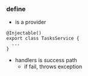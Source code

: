 ### define
- is a provider
```
@Injectable()
export class TasksService {
  ...
}
```
- handlers is success path
  - if fail, throws exception
